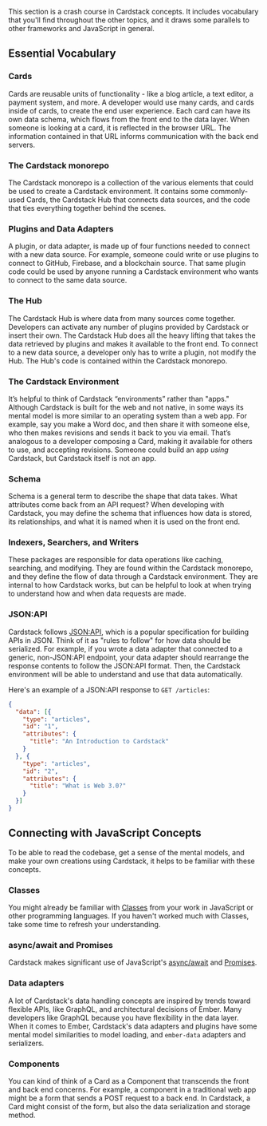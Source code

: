 This section is a crash course in Cardstack concepts. It includes vocabulary that you'll find throughout the other topics, and it draws some parallels to other frameworks and JavaScript in general.


## Essential Vocabulary

### Cards

Cards are reusable units of functionality - like a blog article, a text editor, a payment system, and more.
A developer would use many cards, and cards inside of cards, to create the end user experience.
Each card can have its own data schema, which flows from the front end to the data layer. When someone is looking at a card, it is reflected in the browser URL. The information contained in that URL informs communication with the back end servers.

### The Cardstack monorepo

The Cardstack monorepo is a collection of the various elements that could be used to create a Cardstack environment. It contains some commonly-used Cards, the Cardstack Hub that connects data sources, and the code that ties everything together behind the scenes.

### Plugins and Data Adapters

A plugin, or data adapter, is made up of four functions needed to connect with a new data source. For example, someone could write or use plugins to connect to GitHub, Firebase, and a blockchain source. That same plugin code could be used by anyone running a Cardstack environment who wants to connect to the same data source.

### The Hub

The Cardstack Hub is where data from many sources come together. Developers can activate any number of plugins provided by Cardstack or insert their own. The Cardstack Hub does all the heavy lifting that takes the data retrieved by plugins and makes it available to the front end. To connect to a new data source, a developer only has to write a plugin, not modify the Hub. The Hub's code is contained within the Cardstack monorepo.

### The Cardstack Environment

It’s helpful to think of Cardstack “environments” rather than "apps." Although Cardstack is built for the web and not native, in some ways its mental model is more similar to an operating system than a web app. For example, say you make a Word doc, and then share it with someone else, who then makes revisions and sends it back to you via email. That’s analogous to a developer composing a Card, making it available for others to use, and accepting revisions. Someone could build an app _using_ Cardstack, but Cardstack itself is not an app.

### Schema

Schema is a general term to describe the shape that data takes. What attributes come back from an API request? When developing with Cardstack, you may define the schema that influences how data is stored, its relationships, and what it is named when it is used on the front end.

### Indexers, Searchers, and Writers

These packages are responsible for data operations like caching, searching, and modifying. They are found within the Cardstack monorepo, and they define the flow of data through a Cardstack environment. They are internal to how Cardstack works, but can be helpful to look at when trying to understand how and when data requests are made.

### JSON:API

Cardstack follows [JSON:API](https://jsonapi.org/), which is a popular specification for building APIs in JSON.
Think of it as "rules to follow" for how data should be serialized.
For example, if you wrote a data adapter that connected to a generic, non-JSON:API endpoint, your data adapter should rearrange the response contents to follow the JSON:API format.
Then, the Cardstack environment will be able to understand and use that data automatically.

Here's an example of a JSON:API response to `GET /articles`:

```json
{
  "data": [{
    "type": "articles",
    "id": "1",
    "attributes": {
      "title": "An Introduction to Cardstack"
    }
  }, {
    "type": "articles",
    "id": "2",
    "attributes": {
      "title": "What is Web 3.0?"
    }
  }]
}
```

## Connecting with JavaScript Concepts

To be able to read the codebase, get a sense of the mental models, and make your own creations using Cardstack, it helps to be familiar with these concepts.

### Classes

You might already be familiar with
[Classes](https://developer.mozilla.org/en-US/docs/Web/JavaScript/Reference/Classes)
from your work in JavaScript or other programming languages.
If you haven't worked much with Classes, take some time to refresh your understanding.

### async/await and Promises

Cardstack makes significant use of JavaScript's [async/await](https://developer.mozilla.org/en-US/docs/Web/JavaScript/Reference/Statements/async_function) and [Promises](https://developer.mozilla.org/en-US/docs/Web/JavaScript/Guide/Using_promises).

### Data adapters

A lot of Cardstack's data handling concepts are inspired by trends toward flexible APIs, like GraphQL, and architectural decisions of Ember.
Many developers like GraphQL because you have flexibility in the data layer.
When it comes to Ember, Cardstack's data adapters and plugins have some mental model similarities to model loading, and `ember-data` adapters and serializers.

### Components

You can kind of think of a Card as a Component that transcends the front and back end concerns.
For example, a component in a traditional web app might be a form that sends a POST request to a back end.
In Cardstack, a Card might consist of the form, but also the data serialization and storage method.
